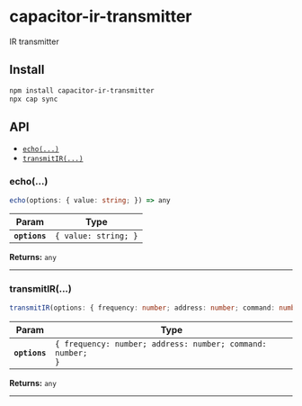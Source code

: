 # capacitor-ir-transmitter

IR transmitter

## Install

```bash
npm install capacitor-ir-transmitter
npx cap sync
```

## API

<docgen-index>

* [`echo(...)`](#echo)
* [`transmitIR(...)`](#transmitir)

</docgen-index>

<docgen-api>
<!--Update the source file JSDoc comments and rerun docgen to update the docs below-->

### echo(...)

```typescript
echo(options: { value: string; }) => any
```

| Param         | Type                            |
| ------------- | ------------------------------- |
| **`options`** | <code>{ value: string; }</code> |

**Returns:** <code>any</code>

--------------------


### transmitIR(...)

```typescript
transmitIR(options: { frequency: number; address: number; command: number; }) => any
```

| Param         | Type                                                                  |
| ------------- | --------------------------------------------------------------------- |
| **`options`** | <code>{ frequency: number; address: number; command: number; }</code> |

**Returns:** <code>any</code>

--------------------

</docgen-api>
